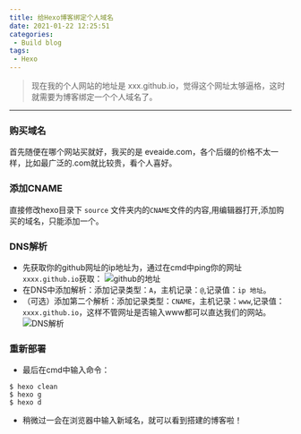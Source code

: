 ```yaml
---
title: 给Hexo博客绑定个人域名
date: 2021-01-22 12:25:51
categories: 
 - Build blog
tags: 
 - Hexo
---
```

>现在我的个人网站的地址是 xxx.github.io，觉得这个网址太够逼格，这时就需要为博客绑定一个个人域名了。
<!-- more -->
---
### 购买域名
首先随便在哪个网站买就好，我买的是 eveaide.com，各个后缀的价格不太一样，比如最广泛的.com就比较贵，看个人喜好。
### 添加CNAME
直接修改hexo目录下 `source` 文件夹内的`CNAME`文件的内容,用编辑器打开,添加购买的域名，只能添加一个。
### DNS解析
- 先获取你的github网址的ip地址为，通过在cmd中ping你的网址`xxxx.github.io`获取：
![github的地址](https://cdn.jsdelivr.net/gh/HubCui/CDN@main/blog/posts/2021-01/github-ip.png  "github的地址")
- 在DNS中添加解析：添加记录类型：`A`，主机记录：`@`,记录值：`ip 地址`。
- （可选）添加第二个解析：添加记录类型：`CNAME`，主机记录：`www`,记录值：`xxxx.github.io`，这样不管网址是否输入www都可以直达我们的网站。
![DNS解析](https://cdn.jsdelivr.net/gh/HubCui/CDN@main/blog/posts/2021-01/dns.png "DNS解析")

### 重新部署
- 最后在cmd中输入命令：
```
$ hexo clean
$ hexo g
$ hexo d
```
- 稍微过一会在浏览器中输入新域名，就可以看到搭建的博客啦！